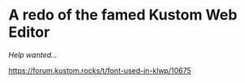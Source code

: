 # A redo of the famed Kustom Web Editor
_Help wanted..._

https://forum.kustom.rocks/t/font-used-in-klwp/10675